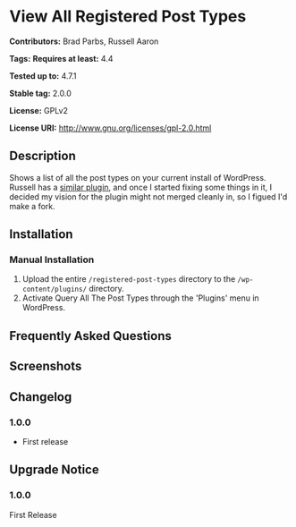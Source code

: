 # View All Registered Post Types

**Contributors:**      Brad Parbs, Russell Aaron

**Tags:**
**Requires at least:** 4.4

**Tested up to:**      4.7.1

**Stable tag:**        2.0.0

**License:**           GPLv2

**License URI:**       http://www.gnu.org/licenses/gpl-2.0.html

## Description ##

Shows a list of all the post types on your current install of WordPress. Russell has a [similar plugin](https://wordpress.org/plugins/query-all-the-post-types/), and once I started fixing some things in it, I decided my vision for the plugin might not merged cleanly in, so I figued I'd make a fork.

## Installation ##

### Manual Installation ###

1. Upload the entire `/registered-post-types` directory to the `/wp-content/plugins/` directory.
2. Activate Query All The Post Types through the 'Plugins' menu in WordPress.

## Frequently Asked Questions ##


## Screenshots ##


## Changelog ##

### 1.0.0 ###
* First release

## Upgrade Notice ##

### 1.0.0 ###
First Release
